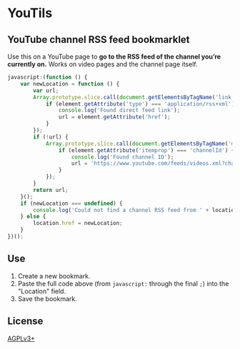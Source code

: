 # YouTils

## YouTube channel RSS feed bookmarklet

Use this on a YouTube page to **go to the RSS feed of the channel you’re currently on.** Works on video pages and the channel page itself.

```javascript
javascript:(function () {
    var newLocation = function () {
        var url;
        Array.prototype.slice.call(document.getElementsByTagName('link')).forEach(function (element) {
            if (element.getAttribute('type') === 'application/rss+xml') {
                console.log('Found direct feed link');
                url = element.getAttribute('href');
            }
        });
        if (!url) {
            Array.prototype.slice.call(document.getElementsByTagName('meta')).forEach(function (element) {
                if (element.getAttribute('itemprop') === 'channelId') {
                    console.log('Found channel ID');
                    url = 'https://www.youtube.com/feeds/videos.xml?channel_id=' + element.getAttribute('content');
                }
            });
        }
        return url;
    }();
    if (newLocation === undefined) {
        console.log('Could not find a channel RSS feed from ' + location.href);
    } else {
        location.href = newLocation;
    }
})();
```

## Use

1. Create a new bookmark.
1. Paste the full code above (from `javascript:` through the final `;`) into the "Location" field.
1. Save the bookmark.

## License

[AGPLv3+](LICENSE)
